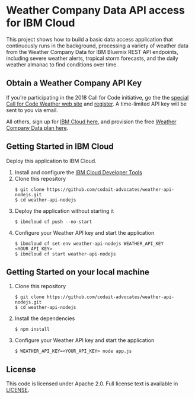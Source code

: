 # Weather Company Data API access for IBM Cloud

This project shows how to build a basic data access application that continuously runs in the background, processing a variety of weather data from the Weather Company Data for IBM Bluemix REST API endpoints, including severe weather alerts, tropical storm forecasts, and the daily weather almanac to find conditions over time.

## Obtain a Weather Company API Key

If you're participating in the 2018 Call for Code initiative, go the the [special Call for Code Weather web site](https://callforcode.weather.com/) and [register](https://callforcode.weather.com/register). A time-limited API key will be sent to you via email.

All others, sign up for [IBM Cloud here](https://console.bluemix.net/), and provision the free [Weather Company Data plan here](https://console.bluemix.net/catalog/services/weather-company-data).  

## Getting Started in IBM Cloud

Deploy this application to IBM Cloud.

1. Install and configure the [IBM Cloud Developer Tools](https://console.bluemix.net/docs/cli/index.html#overview)
2. Clone this repository
   ```
   $ git clone https://github.com/codait-advocates/weather-api-nodejs.git
   $ cd weather-api-nodejs
   ```  
3. Deploy the application without starting it
   ```
   $ ibmcloud cf push --no-start
   ```
4. Configure your Weather API key and start the application
   ```
   $ ibmcloud cf set-env weather-api-nodejs WEATHER_API_KEY <YOUR_API_KEY>
   $ ibmcloud cf start weather-api-nodejs
   ```

## Getting Started on your local machine

1. Clone this repository
   ```
   $ git clone https://github.com/codait-advocates/weather-api-nodejs.git
   $ cd weather-api-nodejs
   ```  
2. Install the dependencies
   ```
   $ npm install
   ```
3. Configure your Weather API key and start the application    
   ```
   $ WEATHER_API_KEY=<YOUR_API_KEY> node app.js
   ```

## License

This code is licensed under Apache 2.0. Full license text is available in [LICENSE](https://github.com/Call-for-Code/weather-api-nodejs/tree/master/LICENSE).
